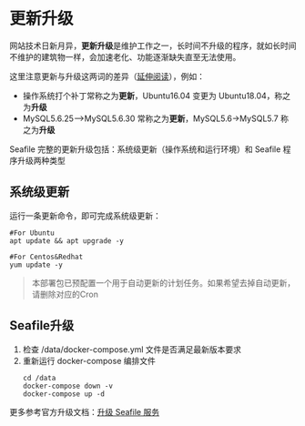# 更新升级

网站技术日新月异，**更新升级**是维护工作之一，长时间不升级的程序，就如长时间不维护的建筑物一样，会加速老化、功能逐渐缺失直至无法使用。  

这里注意更新与升级这两词的差异（[延伸阅读](https://support.websoft9.com/docs/faq/zh/tech-upgrade.html#更新-vs-升级)），例如：
- 操作系统打个补丁常称之为**更新**，Ubuntu16.04 变更为 Ubuntu18.04，称之为**升级**
- MySQL5.6.25-->MySQL5.6.30 常称之为**更新**，MySQL5.6->MySQL5.7 称之为**升级**

Seafile 完整的更新升级包括：系统级更新（操作系统和运行环境）和 Seafile 程序升级两种类型

## 系统级更新

运行一条更新命令，即可完成系统级更新：

``` shell
#For Ubuntu
apt update && apt upgrade -y

#For Centos&Redhat
yum update -y
```
> 本部署包已预配置一个用于自动更新的计划任务。如果希望去掉自动更新，请删除对应的Cron


## Seafile升级

1. 检查 /data/docker-compose.yml 文件是否满足最新版本要求
2. 重新运行 docker-compose 编排文件
    ```
    cd /data 
    docker-compose down -v
    docker-compose up -d
    ```

更多参考官方升级文档：[升级 Seafile 服务](https://manual-cn-origin.seafile.com/deploy/deploy_with_docker#sheng-ji-seafile-fu-wu)